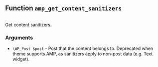 ## Function `amp_get_content_sanitizers`

```php

```

Get content sanitizers.

### Arguments

* `\WP_Post $post` - Post that the content belongs to. Deprecated when theme supports AMP, as sanitizers apply                      to non-post data (e.g. Text widget).


